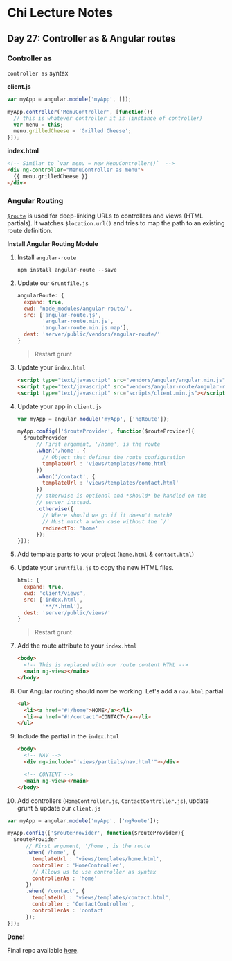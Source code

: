 # Chi Lecture Notes
## Day 27: Controller as & Angular routes

### Controller as

`controller as` syntax

**client.js**

```JavaScript
var myApp = angular.module('myApp', []);

myApp.controller('MenuController', [function(){
  // this is whatever controller it is (instance of controller)
  var menu = this;
  menu.grilledCheese = 'Grilled Cheese';
}]);
```

**index.html**

```HTML
<!-- Similar to `var menu = new MenuController()`  -->
<div ng-controller="MenuController as menu">
  {{ menu.grilledCheese }}
</div>
```

### Angular Routing
[`$route`](https://docs.angularjs.org/api/ngRoute/service/$route) is used for deep-linking URLs to controllers and views (HTML partials). It watches `$location.url()` and tries to map the path to an existing route definition.

**Install Angular Routing Module**

1. Install `angular-route`

   `npm install angular-route --save`

2. Update our `Gruntfile.js`

   ```JavaScript
   angularRoute: {
     expand: true,
     cwd: 'node_modules/angular-route/',
     src: ['angular-route.js',
           'angular-route.min.js',
           'angular-route.min.js.map'],
     dest: 'server/public/vendors/angular-route/'
   }
   ```

   > Restart grunt

3. Update your `index.html`

   ```HTML
   <script type="text/javascript" src="vendors/angular/angular.min.js"></script>
   <script type="text/javascript" src="vendors/angular-route/angular-route.min.js"></script>
   <script type="text/javascript" src="scripts/client.min.js"></script>
   ```

4. Update your app in `client.js`

   ```JavaScript
   var myApp = angular.module('myApp', ['ngRoute']);

   myApp.config(['$routeProvider', function($routeProvider){
     $routeProvider
         // First argument, '/home', is the route
         .when('/home', {
           // Object that defines the route configuration
           templateUrl : 'views/templates/home.html'
         })
         .when('/contact', {
           templateUrl : 'views/templates/contact.html'
         })
         // otherwise is optional and *should* be handled on the
         // server instead.
         .otherwise({
           // Where should we go if it doesn't match?
           // Must match a when case without the `/`
           redirectTo: 'home'
         });
   }]);
   ```

5. Add template parts to your project (`home.html` & `contact.html`)

6. Update your `Gruntfile.js` to copy the new HTML files.

   ```JavaScript
   html: {
     expand: true,
     cwd: 'client/views',
     src: ['index.html',
           '**/*.html'],
     dest: 'server/public/views/'
   }
   ```

   > Restart grunt

7. Add the route attribute to your `index.html`

   ```HTML
   <body>
     <!-- This is replaced with our route content HTML -->
     <main ng-view></main>
   </body>
   ```

8. Our Angular routing should now be working. Let's add a `nav.html` partial

   ```HTML
   <ul>
     <li><a href="#!/home">HOME</a></li>
     <li><a href="#!/contact">CONTACT</a></li>
   </ul>
   ```

9. Include the partial in the `index.html`

   ```HTML
   <body>
     <!-- NAV -->
     <div ng-include="'views/partials/nav.html'"></div>

     <!-- CONTENT -->
     <main ng-view></main>
   </body>
   ```

10. Add controllers (`HomeController.js`, `ContactController.js`), update grunt & update our `client.js`

   ```JavaScript
   var myApp = angular.module('myApp', ['ngRoute']);

   myApp.config(['$routeProvider', function($routeProvider){
     $routeProvider
         // First argument, '/home', is the route
         .when('/home', {
           templateUrl : 'views/templates/home.html',
           controller : 'HomeController',
           // Allows us to use controller as syntax
           controllerAs : 'home'
         })
         .when('/contact', {
           templateUrl : 'views/templates/contact.html',
           controller : 'ContactController',
           controllerAs : 'contact'
         });
   }]);
   ```

**Done!**

Final repo available [here](https://github.com/scottbromander/chi_angular_routes).